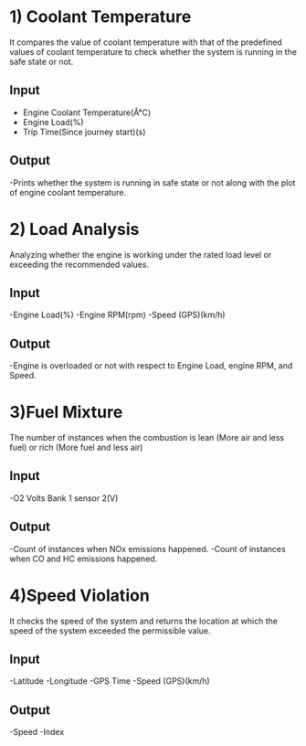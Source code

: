# 1) Coolant Temperature
It compares the value of coolant temperature with that of the predefined
values of coolant temperature to check whether the system is running in the safe state or not.

## Input
- Engine Coolant Temperature(Â°C)
- Engine Load(%)
- Trip Time(Since journey start)(s)

## Output
-Prints whether the system is running in safe state or not along with the plot of engine
coolant temperature.

# 2) Load Analysis
Analyzing whether the engine is working under the rated load level or exceeding
the recommended values.

## Input
-Engine Load(%)
-Engine RPM(rpm)
-Speed (GPS)(km/h)

## Output
-Engine is overloaded or not with respect to Engine Load, engine RPM, and Speed.

# 3)Fuel Mixture
The number of instances when the combustion is lean (More air and
less fuel) or rich (More fuel and less air)

## Input
-O2 Volts Bank 1 sensor 2(V)

## Output
-Count of instances when NOx emissions happened.
-Count of instances when CO and HC emissions happened.

# 4)Speed Violation
It checks the speed of the system and returns the location at which the speed
of the system exceeded the permissible value.

 ## Input
-Latitude
-Longitude
-GPS Time
-Speed (GPS)(km/h)

 ## Output
-Speed
-Index




